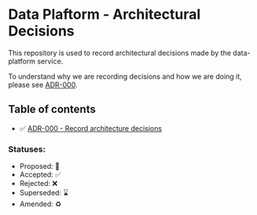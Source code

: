 # Data Plaftorm - Architectural Decisions

This repository is used to record architectural decisions made by the data-platform service.

To understand why we are recording decisions and how we are doing it, please
see [ADR-000](decisions/000-record-architecture-decisions.md).

## Table of contents

* ✅ [ADR-000 - Record architecture decisions](records/000-record-architecture-decisions.md)



### Statuses:

* Proposed: 🤔
* Accepted: ✅
* Rejected: ❌
* Superseded: ⌛️
* Amended: ♻️
